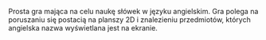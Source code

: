Prosta gra mająca na celu naukę słówek w języku angielskim.
Gra polega na poruszaniu się postacią na planszy 2D i znalezieniu przedmiotów, których angielska nazwa wyświetlana jest na ekranie.
